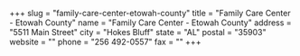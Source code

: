 +++
slug = "family-care-center-etowah-county"
title = "Family Care Center - Etowah County"
name = "Family Care Center - Etowah County"
address = "5511 Main Street"
city = "Hokes Bluff"
state = "AL"
postal = "35903"
website = ""
phone = "256 492-0557"
fax = ""
+++
